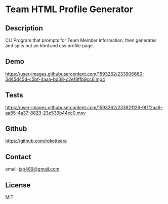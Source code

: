 # Team HTML Profile Generator

## Description

CLI Program that prompts for Team Member information, then generates and spits
out an html and css profile page.

## Demo
https://user-images.githubusercontent.com/1593262/233906660-3d45d45d-c5bf-4aaa-bd38-c2ef8ffb9cc6.mp4

## Tests
https://user-images.githubusercontent.com/1593262/233921126-9f1f2aa6-aa85-4a37-8823-23e539b44cc0.mov

## Github

https://github.com/roketteere

## Contact

email: jxp489@gmail.com

## License

MIT
